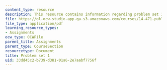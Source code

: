 ```yaml
---
content_type: resource
description: This resource contains information regarding problem set 1.
file: https://ol-ocw-studio-app-qa.s3.amazonaws.com/courses/14-471-public-economics-i-fall-2012/33dd45c2b739d38101a62e7aabf7756f_MIT14_471F12_pset1.pdf
file_type: application/pdf
learning_resource_types:
- Assignments
ocw_type: OCWFile
parent_title: Assignments
parent_type: CourseSection
resourcetype: Document
title: Problem set 1
uid: 33dd45c2-b739-d381-01a6-2e7aabf7756f
---
```

